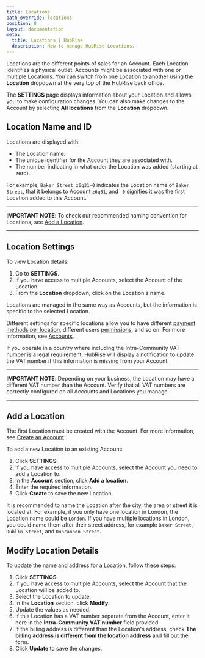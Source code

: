 ```yaml
---
title: Locations
path_override: locations
position: 8
layout: documentation
meta:
  title: Locations | HubRise
  description: How to manage HubRise Locations.
---
```


Locations are the different points of sales for an Account. Each Location identifies a physical outlet. Accounts might be associated with one or multiple Locations. You can switch from one Location to another using the **Location** dropdown at the very top of the HubRise back office.

The **SETTINGS** page displays information about your Location and allows you to make configuration changes. You can also make changes to the Account by selecting **All locations** from the **Location** dropdown.

## Location Name and ID

Locations are displayed with:

- The Location name.
- The unique identifier for the Account they are associated with.
- The number indicating in what order the Location was added (starting at zero).

For example, `Baker Street z6q31-0` indicates the Location name of `Baker Street`, that it belongs to Account `z6q31`, and `-0` signifies it was the first Location added to this Account.

---

**IMPORTANT NOTE**: To check our recommended naming convention for Locations, see [Add a Location](/docs/locations#add-a-location).

---

## Location Settings

To view Location details:

1. Go to **SETTINGS**.
1. If you have access to multiple Accounts, select the Account of the Location.
1. From the **Location** dropdown, click on the Location's name.

Locations are managed in the same way as Accounts, but the information is specific to the selected Location.

Different settings for specific locations allow you to have different [payment methods per location](/docs/payment#account-or-location-payments), different users [permissions](/docs/permissions), and so on. For more information, see [Accounts](/docs/account/).

If you operate in a country where including the Intra-Community VAT number is a legal requirement, HubRise will display a notification to update the VAT number if this information is missing from your Account.

---

**IMPORTANT NOTE**: Depending on your business, the Location may have a different VAT number than the Account. Verify that all VAT numbers are correctly configured on all Accounts and Locations you manage.

---

## Add a Location

The first Location must be created with the Account. For more information, see [Create an Account](/docs/account/#create-an-account).

To add a new Location to an existing Account:

1. Click **SETTINGS**.
1. If you have access to multiple Accounts, select the Account you need to add a Location to.
1. In the **Account** section, click **Add a location**.
1. Enter the required information.
1. Click **Create** to save the new Location.

It is recommended to name the Location after the city, the area or street it is located at. For example, if you only have one location in London, the Location name could be `London`. If you have multiple locations in London, you could name them after their street address, for example `Baker Street`, `Dublin Street`, and `Duncannon Street`.

## Modify Location Details

To update the name and address for a Location, follow these steps:

1. Click **SETTINGS**.
1. If you have access to multiple Accounts, select the Account that the Location will be added to.
1. Select the Location to update.
1. In the **Location** section, click **Modify**.
1. Update the values as needed.
1. If this Location has a VAT number separate from the Account, enter it here in the **Intra-Community VAT number** field provided.
1. If the billing address is different than the Location's address, check **The billing address is different from the location address** and fill out the form.
1. Click **Update** to save the changes.
